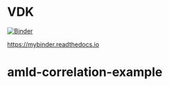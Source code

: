 # VDK 

[![Binder](https://mybinder.org/badge_logo.svg)](https://mybinder.org/v2/gh/tozka/mybinder-vdk/HEAD?urlpath=lab/tree/hello.ipynb)


https://mybinder.readthedocs.io 
# amld-correlation-example
